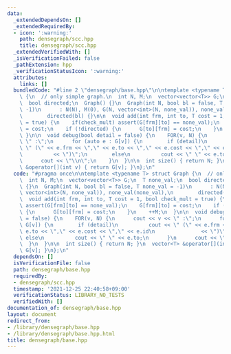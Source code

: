 ```yaml
---
data:
  _extendedDependsOn: []
  _extendedRequiredBy:
  - icon: ':warning:'
    path: densegraph/scc.hpp
    title: densegraph/scc.hpp
  _extendedVerifiedWith: []
  _isVerificationFailed: false
  _pathExtension: hpp
  _verificationStatusIcon: ':warning:'
  attributes:
    links: []
  bundledCode: "#line 2 \"densegraph/base.hpp\"\n\ntemplate <typename T> struct Graph\
    \ {\n  // only simple graph.\n  int N, M;\n  vector<vector<T>> G;\n  T none_val;\n\
    \  bool directed;\n  Graph() {}\n  Graph(int N, bool bl = false, T none_val =\
    \ -1)\n      : N(N), M(0), G(N, vector<int>(N, none_val)), none_val(none_val),\n\
    \        directed(bl) {}\n\n  void add(int frm, int to, T cost = 1, bool check_mult\
    \ = true) {\n    if(check_mult) assert(G[frm][to] == none_val);\n    G[frm][to]\
    \ = cost;\n    if (!directed) {\n      G[to][frm] = cost;\n    }\n    ++M;\n \
    \ }\n\n  void debug(bool detail = false) {\n    FOR(v, N) {\n      cout << v <<\
    \ \" :\";\n      for (auto e : G[v]) {\n        if (detail)\n          cout <<\
    \ \" (\" << e.frm << \",\" << e.to << \",\" << e.cost << \",\" << e.id\n     \
    \          << \")\";\n        else\n          cout << \" \" << e.to;\n      }\n\
    \      cout << \"\\n\";\n    }\n  }\n\n  int size() { return N; }\n  vector<T>\
    \ &operator[](int v) { return G[v]; }\n};\n"
  code: "#pragma once\n\ntemplate <typename T> struct Graph {\n  // only simple graph.\n\
    \  int N, M;\n  vector<vector<T>> G;\n  T none_val;\n  bool directed;\n  Graph()\
    \ {}\n  Graph(int N, bool bl = false, T none_val = -1)\n      : N(N), M(0), G(N,\
    \ vector<int>(N, none_val)), none_val(none_val),\n        directed(bl) {}\n\n\
    \  void add(int frm, int to, T cost = 1, bool check_mult = true) {\n    if(check_mult)\
    \ assert(G[frm][to] == none_val);\n    G[frm][to] = cost;\n    if (!directed)\
    \ {\n      G[to][frm] = cost;\n    }\n    ++M;\n  }\n\n  void debug(bool detail\
    \ = false) {\n    FOR(v, N) {\n      cout << v << \" :\";\n      for (auto e :\
    \ G[v]) {\n        if (detail)\n          cout << \" (\" << e.frm << \",\" <<\
    \ e.to << \",\" << e.cost << \",\" << e.id\n               << \")\";\n       \
    \ else\n          cout << \" \" << e.to;\n      }\n      cout << \"\\n\";\n  \
    \  }\n  }\n\n  int size() { return N; }\n  vector<T> &operator[](int v) { return\
    \ G[v]; }\n};\n"
  dependsOn: []
  isVerificationFile: false
  path: densegraph/base.hpp
  requiredBy:
  - densegraph/scc.hpp
  timestamp: '2021-12-25 22:40:58+09:00'
  verificationStatus: LIBRARY_NO_TESTS
  verifiedWith: []
documentation_of: densegraph/base.hpp
layout: document
redirect_from:
- /library/densegraph/base.hpp
- /library/densegraph/base.hpp.html
title: densegraph/base.hpp
---
```

